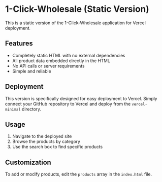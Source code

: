 # 1-Click-Wholesale (Static Version)

This is a static version of the 1-Click-Wholesale application for Vercel deployment.

## Features

- Completely static HTML with no external dependencies
- All product data embedded directly in the HTML
- No API calls or server requirements
- Simple and reliable

## Deployment

This version is specifically designed for easy deployment to Vercel. Simply connect your GitHub repository to Vercel and deploy from the `vercel-minimal` directory.

## Usage

1. Navigate to the deployed site
2. Browse the products by category
3. Use the search box to find specific products

## Customization

To add or modify products, edit the `products` array in the `index.html` file.